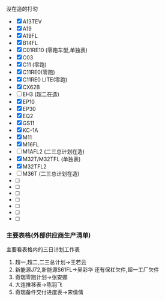 没在造的打勾


- [x] A13TEV
- [x] A19
- [x] A19FL
- [x] B14FL
- [x] C01RE10   (零跑车型,单独表)
- [x] C03
- [x] C11 (零跑)
- [x] C11RE0(零跑)
- [x] C11RE0 LITE(零跑)
- [x] CX62B
- [ ] EH3  (超二在造)
- [x] EP10
- [x] EP30
- [x] EQ2
- [x] GS11
- [x] KC-1A
- [x] M11
- [x] M16FL
- [ ] M1AFL2  (二三总计划在造)
- [x] M32T/M32TFL  (单独表)
- [x] M32TFL2
- [ ] M36T  (二三总计划在造)
- [ ] 
- [ ] 
- [ ] 
- [ ] 
- [ ] 
- [ ] 
- [ ] 
### 主要表格(外部供应商生产清单)
主要看表格内的三日计划工作表
1. 超一,超二,二三总计划->王若云
2. 新能源J72,新能源S61FL->吴彩华   还有保杠欠件,超一工厂欠件
3. 奇瑞零跑计划->张安娜
4. 大连推移表->陈羽飞
5. 奇瑞备件交付进度表->宋倩倩


















